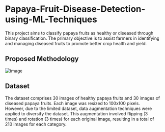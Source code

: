 # Papaya-Fruit-Disease-Detection-using-ML-Techniques
This project aims to classify papaya fruits as healthy or diseased through binary classification. The primary objective is to assist farmers in identifying and managing diseased fruits to promote better crop health and yield.

## Proposed Methodology
![image](https://github.com/Jhajibhaskar/Papaya-Fruit-Disease-Detection-using-ML-Techniques/assets/84240276/4fb9297a-99f2-4f2a-a93b-71b5b6832318)

## Dataset
The dataset comprises 30 images of healthy papaya fruits and 30 images of diseased papaya fruits. Each image was resized to 100x100 pixels. However, due to the limited dataset, data augmentation techniques were applied to diversify the dataset. This augmentation involved flipping (3 times) and rotation (3 times) for each original image, resulting in a total of 210 images for each category.





